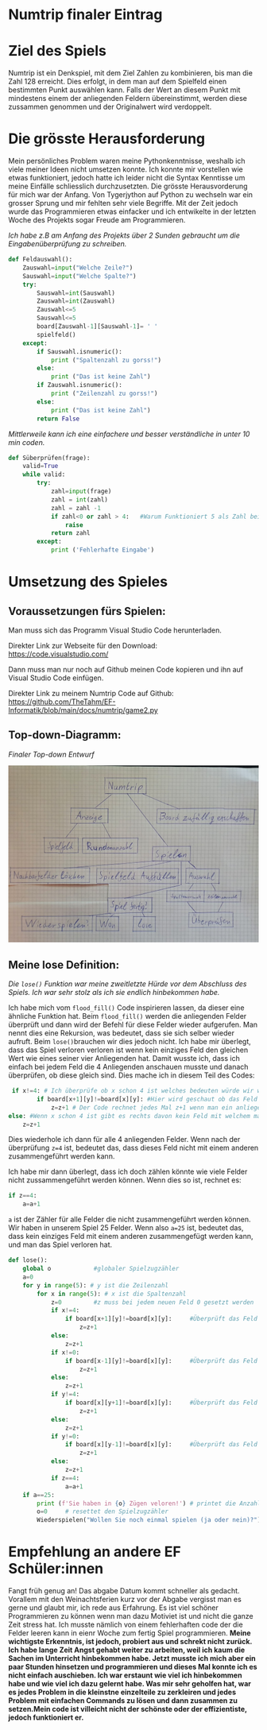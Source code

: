 # **Numtrip finaler Eintrag**


# Ziel des Spiels

Numtrip ist ein Denkspiel, mit dem Ziel Zahlen zu kombinieren, bis man die Zahl 128 erreicht. Dies erfolgt, in dem man auf dem Spielfeld einen bestimmten Punkt auswählen kann. Falls der Wert an diesem Punkt mit mindestens einem der anliegenden Feldern übereinstimmt, werden diese zussammen genommen und der Originalwert wird verdoppelt.

# Die grösste Herausforderung

Mein persönliches Problem waren meine Pythonkenntnisse, weshalb ich viele meiner Ideen nicht umsetzen konnte. Ich konnte mir vorstellen wie etwas funktioniert, jedoch hatte ich leider nicht die Syntax Kenntisse um meine Einfälle schliesslich durchzusetzten. Die grösste Herausvorderung für mich war der Anfang. Von Tygerjython auf Python zu wechseln war ein grosser Sprung und mir fehlten sehr viele Begriffe. Mit der Zeit jedoch wurde das Programmieren etwas einfacker und ich entwikelte in der letzten Woche des Projekts sogar Freude am Programmieren.

*Ich habe z.B am Anfang des Projekts über 2 Sunden gebraucht um die Eingabenüberprüfung zu schreiben.*
```py
def Feldauswahl():
    Zauswahl=input("Welche Zeile?")
    Sauswahl=input("Welche Spalte?")
    try:
        Sauswahl=int(Sauswahl)
        Zauswahl=int(Zauswahl)
        Zauswahl<=5
        Sauswahl<=5
        board[Zauswahl-1][Sauswahl-1]= ' '
        spielfeld()
    except:
        if Sauswahl.isnumeric():
            print ("Spaltenzahl zu gorss!")
        else:
            print ("Das ist keine Zahl")
        if Zauswahl.isnumeric():
            print ("Zeilenzahl zu gorss!")
        else:
            print ("Das ist keine Zahl")
        return False
```
*Mittlerweile kann ich eine einfachere und besser verständliche in unter 10 min coden.*
```py
def Süberprüfen(frage):
    valid=True
    while valid:
        try:
            zahl=input(frage)
            zahl = int(zahl)
            zahl = zahl -1
            if zahl<0 or zahl > 4:   #Warum Funktioniert 5 als Zahl bei <5?
                raise
            return zahl
        except:
            print ('Fehlerhafte Eingabe')
```
# Umsetzung des Spieles
## Voraussetzungen fürs Spielen:

Man muss sich das Programm Visual Studio Code herunterladen.

Direkter Link zur Webseite für den Download: https://code.visualstudio.com/

Dann muss man nur noch auf Github meinen Code kopieren und ihn auf Visual Studio Code einfügen.

Direkter Link zu meinem Numtrip Code auf Github:
https://github.com/TheTahm/EF-Informatik/blob/main/docs/numtrip/game2.py

## Top-down-Diagramm:

*Finaler Top-down Entwurf*

![](Blog_images\Top-down2.jpeg)


## Meine lose Definition:

*Die `lose()` Funktion war meine zweitletzte Hürde vor dem Abschluss des Spiels. Ich war sehr stolz als ich sie endlich hinbekommen habe.*

Ich habe mich vom `flood_fill()` Code inspirieren lassen, da dieser eine ähnliche Funktion hat. Beim `flood_fill()` werden die anliegenden Felder überprüft und dann wird der Befehl für diese Felder wieder aufgerufen. Man nennt dies eine Rekursion, was bedeutet, dass sie sich selber wieder aufruft. Beim `lose()`brauchen wir dies jedoch nicht. Ich habe mir überlegt, dass das Spiel verloren verloren ist wenn kein einziges Feld den gleichen Wert wie eines seiner vier Anliegenden hat. Damit wusste ich, dass ich einfach bei jedem Feld die 4 Anliegenden anschauen musste und danach überprüfen, ob diese gleich sind. Dies mache ich in diesem Teil des Codes:
```py
 if x!=4: # Ich überprüfe ob x schon 4 ist welches bedeuten würde wir wären schon in der Spalte ganz rechts, welches verursachen würde das der Code abstürzen oder nicht richtig funktionieren würde, falls wir versuchen eine Splate weiter rechts anzuschauen welche es nicht gibt.
        if board[x+1][y]!=board[x][y]: #Hier wird geschaut ob das Feld Rechts von Meinem überprüften den gleichen Wert hat. 
            z=z+1 # Der Code rechnet jedes Mal z+1 wenn man ein anliegendes Feld hat welcher nicht den gleichen Wert hat.
else: #Wenn x schon 4 ist gibt es rechts davon kein Feld mit welchem man es multiplizieren kann und kann deswegen z+1 rechen.
    z=z+1
```
Dies wiederhole ich dann für alle 4 anliegenden Felder. Wenn nach der überprüfung `z=4` ist, bedeutet das, dass dieses Feld nicht mit einem anderen zusammengeführt werden kann.

Ich habe mir dann überlegt, dass ich doch zählen könnte wie viele Felder nicht zussammengeführt werden können.
Wenn dies so ist, rechnet es:
```py
if z==4:
    a=a+1
```
`a` ist der Zähler für alle Felder die nicht zusammengeführt werden können. Wir haben in unserem Spiel 25 Felder. Wenn also `a=25` ist, bedeutet das, dass kein einziges Feld mit einem anderen zusammengefügt werden kann, und man das Spiel verloren hat.

```py
def lose():
    global o            #globaler Spielzugzähler
    a=0
    for y in range(5): # y ist die Zeilenzahl
        for x in range(5): # x ist die Spaltenzahl
            z=0         #z muss bei jedem neuen Feld 0 gesetzt werden
            if x!=4:
                if board[x+1][y]!=board[x][y]:     #Überprüft das Feld rechts davon
                    z=z+1
            else:
                z=z+1
            if x!=0:
                if board[x-1][y]!=board[x][y]:     #Überprüft das Feld links davon
                    z=z+1
            else:
                z=z+1
            if y!=4:
                if board[x][y+1]!=board[x][y]:     #Überprüft das Feld darunter
                    z=z+1
            else:
                z=z+1
            if y!=0:
                if board[x][y-1]!=board[x][y]:     #Überprüft das Feld darüber
                    z=z+1
            else:
                z=z+1
            if z==4:
                a=a+1
    if a==25:
        print (f'Sie haben in {o} Zügen veloren!') # printet die Anzahl Spielzüge aus
        o=0     # resettet den Spielzugzähler
        Wiederspielen("Wollen Sie noch einmal spielen (ja oder nein)?") #Nachdem man verloren hat kann man eine neue Runde anfangen oder aufhören
```



# Empfehlung an andere EF Schüler:innen
Fangt früh genug an! Das abgabe Datum kommt schneller als gedacht. Vorallem mit den Weinachtsferien kurz vor der Abgabe vergisst man es gerne und glaubt mir, ich rede aus Erfahrung. Es ist viel schöner Programmieren zu können wenn man dazu Motiviet ist und nicht die ganze Zeit stress hat. Ich musste nämlich von einem fehlerhaften code der die Felder leeren kann in eienr Woche zum fertig Spiel programmieren. **Meine wichtigste Erkenntnis, ist jedoch, probiert aus und schrekt nicht zurück. Ich habe lange Zeit Angst gehabt weiter zu arbeiten, weil ich kaum die Sachen im Unterricht hinbekommen habe. Jetzt musste ich mich aber ein paar Stunden hinsetzen und programmieren und dieses Mal konnte ich es nicht einfach auschieben. Ich war erstaunt wie viel ich hinbekommen habe und wie viel ich dazu gelernt habe. Was mir sehr geholfen hat, war es jedes Problem in die kleinstne einzelteile zu zerkleiren und jedes Problem mit einfachen Commands zu lösen und dann zusammen zu setzen.Mein code ist villeicht nicht der schönste oder der effizientiste, jedoch funktioniert er.**